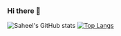 ### Hi there 👋


![Saheel's GitHub stats](https://github-readme-stats.vercel.app/api?username=saheelraut&layout=compact&show_icons=true&theme=dark&count_private=true&show_icons=true)
[![Top Langs](https://github-readme-stats.vercel.app/api/top-langs/?username=saheelraut&layout=compact&hide=C,C++&exclude_repo=CS544-Programming-for-the-Web&langs_count=10&count_private=true)](https://github.com/anuraghazra/github-readme-stats)






